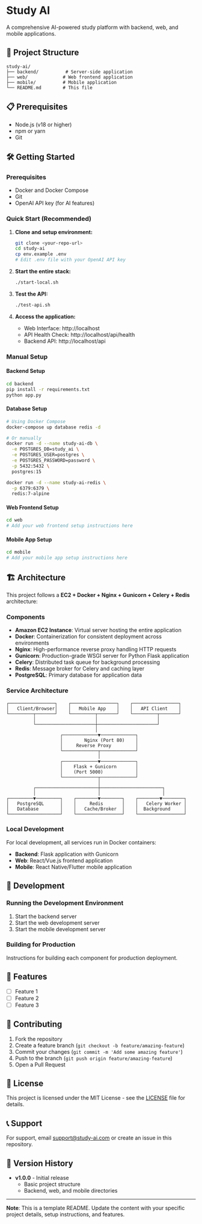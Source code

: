 # Study AI

A comprehensive AI-powered study platform with backend, web, and mobile applications.

## 🚀 Project Structure

```
study-ai/
├── backend/          # Server-side application
├── web/             # Web frontend application
├── mobile/          # Mobile application
└── README.md        # This file
```

## 📋 Prerequisites

- Node.js (v18 or higher)
- npm or yarn
- Git

## 🛠️ Getting Started

### Prerequisites

- Docker and Docker Compose
- Git
- OpenAI API key (for AI features)

### Quick Start (Recommended)

1. **Clone and setup environment:**
   ```bash
   git clone <your-repo-url>
   cd study-ai
   cp env.example .env
   # Edit .env file with your OpenAI API key
   ```

2. **Start the entire stack:**
   ```bash
   ./start-local.sh
   ```

3. **Test the API:**
   ```bash
   ./test-api.sh
   ```

4. **Access the application:**
   - Web Interface: http://localhost
   - API Health Check: http://localhost/api/health
   - Backend API: http://localhost/api

### Manual Setup

#### Backend Setup

```bash
cd backend
pip install -r requirements.txt
python app.py
```

#### Database Setup

```bash
# Using Docker Compose
docker-compose up database redis -d

# Or manually
docker run -d --name study-ai-db \
  -e POSTGRES_DB=study_ai \
  -e POSTGRES_USER=postgres \
  -e POSTGRES_PASSWORD=password \
  -p 5432:5432 \
  postgres:15

docker run -d --name study-ai-redis \
  -p 6379:6379 \
  redis:7-alpine
```

#### Web Frontend Setup

```bash
cd web
# Add your web frontend setup instructions here
```

#### Mobile App Setup

```bash
cd mobile
# Add your mobile app setup instructions here
```

## 🏗️ Architecture

This project follows a **EC2 + Docker + Nginx + Gunicorn + Celery + Redis** architecture:

### Components

- **Amazon EC2 Instance**: Virtual server hosting the entire application
- **Docker**: Containerization for consistent deployment across environments
- **Nginx**: High-performance reverse proxy handling HTTP requests
- **Gunicorn**: Production-grade WSGI server for Python Flask application
- **Celery**: Distributed task queue for background processing
- **Redis**: Message broker for Celery and caching layer
- **PostgreSQL**: Primary database for application data

### Service Architecture

```
┌─────────────────┐    ┌─────────────────┐    ┌─────────────────┐
│   Client/Browser│    │   Mobile App    │    │   API Client    │
└─────────┬───────┘    └─────────┬───────┘    └─────────┬───────┘
          │                      │                      │
          └──────────────────────┼──────────────────────┘
                                 │
                    ┌─────────────▼─────────────┐
                    │        Nginx (Port 80)    │
                    │     Reverse Proxy         │
                    └─────────────┬─────────────┘
                                  │
                    ┌─────────────▼─────────────┐
                    │    Flask + Gunicorn       │
                    │    (Port 5000)            │
                    └─────────────┬─────────────┘
                                  │
          ┌───────────────────────┼───────────────────────┐
          │                       │                       │
┌─────────▼─────────┐    ┌────────▼────────┐    ┌────────▼────────┐
│   PostgreSQL      │    │     Redis       │    │   Celery Worker │
│   Database        │    │   Cache/Broker  │    │  Background     │
└───────────────────┘    └─────────────────┘    └─────────────────┘
```

### Local Development

For local development, all services run in Docker containers:

- **Backend**: Flask application with Gunicorn
- **Web**: React/Vue.js frontend application
- **Mobile**: React Native/Flutter mobile application

## 🔧 Development

### Running the Development Environment

1. Start the backend server
2. Start the web development server
3. Start the mobile development server

### Building for Production

Instructions for building each component for production deployment.

## 📱 Features

- [ ] Feature 1
- [ ] Feature 2
- [ ] Feature 3

## 🤝 Contributing

1. Fork the repository
2. Create a feature branch (`git checkout -b feature/amazing-feature`)
3. Commit your changes (`git commit -m 'Add some amazing feature'`)
4. Push to the branch (`git push origin feature/amazing-feature`)
5. Open a Pull Request

## 📄 License

This project is licensed under the MIT License - see the [LICENSE](LICENSE) file for details.

## 📞 Support

For support, email support@study-ai.com or create an issue in this repository.

## 🔄 Version History

- **v1.0.0** - Initial release
  - Basic project structure
  - Backend, web, and mobile directories

---

**Note**: This is a template README. Update the content with your specific project details, setup instructions, and features. 